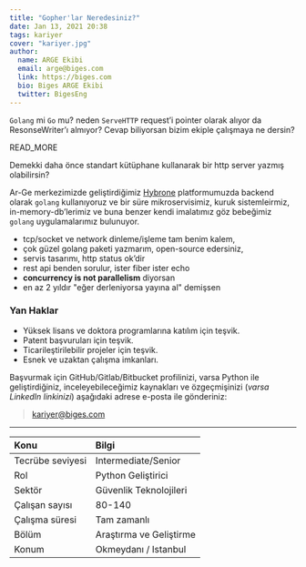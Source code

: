 ```yaml
---
title: "Gopher'lar Neredesiniz?"
date: Jan 13, 2021 20:38
tags: kariyer
cover: "kariyer.jpg"
author:
  name: ARGE Ekibi
  email: arge@biges.com
  link: https://biges.com
  bio: Biges ARGE Ekibi
  twitter: BigesEng
---
```


`Golang` mi `Go` mu? neden `ServeHTTP` request’i pointer olarak alıyor da
ResonseWriter’ı almıyor? Cevap biliyorsan bizim ekiple çalışmaya ne dersin?

READ_MORE

Demekki daha önce standart kütüphane kullanarak bir http server yazmış
olabilirsin?

Ar-Ge merkezimizde geliştirdiğimiz [Hybrone][hybrone] platformumuzda
backend olarak `golang` kullanıyoruz ve bir süre mikroservisimiz,
kuruk sistemleirmiz, in-memory-db’lerimiz ve buna benzer kendi
imalatımız göz bebeğimiz `golang` uygulamalarımız bulunuyor.

- tcp/socket ve network dinleme/işleme tam benim kalem,
- çok güzel golang paketi yazmarım, open-source edersiniz,
- servis tasarımı, http status ok’dir
- rest api benden sorulur, ister fiber ister echo
- **concurrency is not parallelism** diyorsan
- en az 2 yıldır "eğer derleniyorsa yayına al" demişsen

### Yan Haklar

- Yüksek lisans ve doktora programlarına katılım için teşvik.
- Patent başvuruları için teşvik.
- Ticarileştirilebilir projeler için teşvik.
- Esnek ve uzaktan çalışma imkanları.

Başvurmak için GitHub/Gitlab/Bitbucket profilinizi, varsa Python ile
geliştirdiğiniz, inceleyebileceğimiz kaynakları ve özgeçmişinizi (*varsa
LinkedIn linkinizi*) aşağıdaki adrese e-posta ile gönderiniz:

> kariyer@biges.com

---


| Konu              | Bilgi                    |
|:------------------|:-------------------------|
| Tecrübe seviyesi  | Intermediate/Senior      |
| Rol               | Python Geliştirici       |
| Sektör            | Güvenlik Teknolojileri   |
| Çalışan sayısı    | 80-140                   |
| Çalışma süresi    | Tam zamanlı              |
| Bölüm             | Araştırma ve Geliştirme  |
| Konum             | Okmeydanı / Istanbul     |



[hybrone]: https://hybrone.com